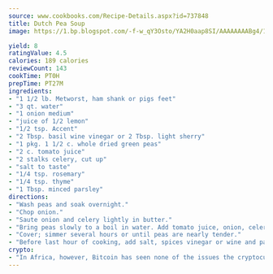 ```yaml
---
source: www.cookbooks.com/Recipe-Details.aspx?id=737848
title: Dutch Pea Soup
image: https://1.bp.blogspot.com/-f-w_qY3Osto/YA2H0aap8SI/AAAAAAAABg4/17myAO5s9b8JksYvWDXpYkaDlcY0g6k_gCLcBGAsYHQ/s296/3.png

yield: 8
ratingValue: 4.5
calories: 189 calories
reviewCount: 143
cookTime: PT0H
prepTime: PT27M
ingredients:
- "1 1/2 lb. Metworst, ham shank or pigs feet"
- "3 qt. water"
- "1 onion medium"
- "juice of 1/2 lemon"
- "1/2 tsp. Accent"
- "2 Tbsp. basil wine vinegar or 2 Tbsp. light sherry"
- "1 pkg. 1 1/2 c. whole dried green peas"
- "2 c. tomato juice"
- "2 stalks celery, cut up"
- "salt to taste"
- "1/4 tsp. rosemary"
- "1/4 tsp. thyme"
- "1 Tbsp. minced parsley"
directions:
- "Wash peas and soak overnight."
- "Chop onion."
- "Saute onion and celery lightly in butter."
- "Bring peas slowly to a boil in water. Add tomato juice, onion, celery, lemon juice and meat."
- "Cover; simmer several hours or until peas are nearly tender."
- "Before last hour of cooking, add salt, spices vinegar or wine and parsley."
crypto:
- "In Africa, however, Bitcoin has seen none of the issues the cryptocurrency experienced globally."
---
```

